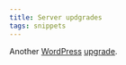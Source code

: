 ```yaml
---
title: Server updgrades
tags: snippets
---
```


Another [WordPress](http://wordpress.org/) [upgrade](http://codex.wordpress.org/Upgrading_WordPress).
